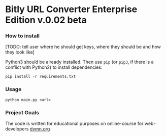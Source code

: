 # Bitly URL Converter Enterprise Edition v.0.02 beta

### How to install
[TODO: tell user where he should get keys, where they should be and how they look like]

Python3 should be already installed. Then use `pip` (or `pip3`, if there is a conflict with Python2) to install dependencies:
```
pip install -r requirements.txt
```
### Usage
```
python main.py <url>
```
### Project Goals
The code is written for educational purposes on online-course for web-developers [dvmn.org](https://dvmn.org)
